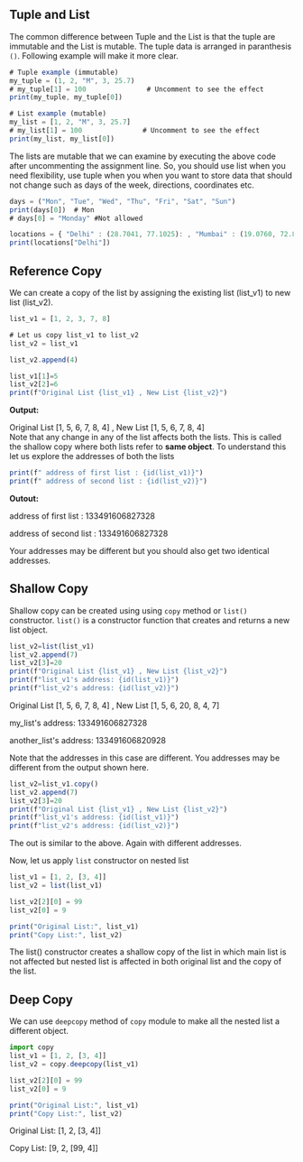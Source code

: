 ## Tuple and List

The common difference between Tuple and the List is that the tuple are immutable and the List is mutable. The tuple data is arranged in paranthesis `()`. Following example will make it more clear. 

```js
# Tuple example (immutable)
my_tuple = (1, 2, "M", 3, 25.7)
# my_tuple[1] = 100               # Uncomment to see the effect
print(my_tuple, my_tuple[0])
```

```js
# List example (mutable)
my_list = [1, 2, "M", 3, 25.7]
# my_list[1] = 100               # Uncomment to see the effect
print(my_list, my_list[0])  
```
The lists are mutable that we can examine by executing the above code after uncommenting the assignment line. So, you should use list when you need flexibility, use tuple when you when you want to store data that should not change such as days of the week, directions, coordinates etc. 

```js
days = ("Mon", "Tue", "Wed", "Thu", "Fri", "Sat", "Sun")
print(days[0])  # Mon
# days[0] = "Monday" #Not allowed
```
```js
locations = { "Delhi" : (28.7041, 77.1025): , "Mumbai" : (19.0760, 72.8777) }
print(locations["Delhi"])
```

## Reference Copy

We can create a copy of the list by assigning the existing list (list_v1) to new list (list_v2).

```js
list_v1 = [1, 2, 3, 7, 8]

# Let us copy list_v1 to list_v2
list_v2 = list_v1

list_v2.append(4)

list_v1[1]=5
list_v2[2]=6
print(f"Original List {list_v1} , New List {list_v2}")
```
<b>Output:</b>
<div class="note-box">
Original List [1, 5, 6, 7, 8, 4] , New List [1, 5, 6, 7, 8, 4]
</div>
Note that any change in any of the list affects both the lists. This is called the shallow copy where both lists refer to <b>same object</b>. To understand this let us explore the addresses of both the lists

```js
print(f" address of first list : {id(list_v1)}")
print(f" address of second list : {id(list_v2)}")
```
<b>Outout:</b>
<div class="note-box">
 address of first list : 133491606827328

 address of second list : 133491606827328
</div>
Your addresses may be different but you should also get two identical addresses.


## Shallow Copy 

Shallow copy can be created using using `copy` method or `list()` constructor. `list()` is a constructor function that creates and returns a new list object.

```js
list_v2=list(list_v1)
list_v2.append(7)
list_v2[3]=20
print(f"Original List {list_v1} , New List {list_v2}")
print(f"list_v1's address: {id(list_v1)}")
print(f"list_v2's address: {id(list_v2)}")
```
<div class="note-box">
Original List [1, 5, 6, 7, 8, 4] , New List [1, 5, 6, 20, 8, 4, 7]

my_list's address: 133491606827328

another_list's address: 133491606820928
</div>

Note that the addresses in this case are different. You addresses may be different from the output shown here.

```js
list_v2=list_v1.copy()
list_v2.append(7)
list_v2[3]=20
print(f"Original List {list_v1} , New List {list_v2}")
print(f"list_v1's address: {id(list_v1)}")
print(f"list_v2's address: {id(list_v2)}")
```
The out is similar to the above. Again with different addresses.

Now, let us apply `list` constructor on nested list 

```js
list_v1 = [1, 2, [3, 4]]
list_v2 = list(list_v1)

list_v2[2][0] = 99
list_v2[0] = 9

print("Original List:", list_v1)
print("Copy List:", list_v2)
```
The list() constructor creates a shallow copy of the list in which main list is not affected but nested list is affected in both original list and the copy of the list.

## Deep Copy

We can use `deepcopy` method of `copy` module to make all the nested list a different object.

```js
import copy
list_v1 = [1, 2, [3, 4]]
list_v2 = copy.deepcopy(list_v1)

list_v2[2][0] = 99
list_v2[0] = 9

print("Original List:", list_v1)
print("Copy List:", list_v2)
```

<div class="note-box">
Original List: [1, 2, [3, 4]]

Copy List: [9, 2, [99, 4]]
</div>

